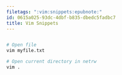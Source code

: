 ```yaml
---
filetags: ":vim:snippets:epubnote:"
id: 0615a025-93dc-4dbf-b835-dbedc5fadbc7
title: Vim Snippets
---
```


``` bash

# Open file
vim myfile.txt

# Open current directory in netrw
vim .

```
